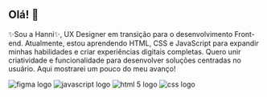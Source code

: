 ## Olá! 👋

 ✨Sou a Hanni✨, UX Designer em transição para o desenvolvimento Front-end. Atualmente, estou aprendendo HTML, CSS e JavaScript para expandir minhas habilidades e criar experiências digitais completas. Quero unir criatividade e funcionalidade para desenvolver soluções centradas no usuário. Aqui mostrarei um pouco do meu avanço!


![figma logo](https://github.com/user-attachments/assets/dac4461e-6e61-40f3-b74e-82cc1fe754bd)
![javascript logo](https://github.com/user-attachments/assets/d7f4da1b-1de8-442a-ae60-163865dfa71d)
![html  5 logo](https://github.com/user-attachments/assets/338330cb-4451-4eca-a0e0-5b720ac37095)
![css logo](https://github.com/user-attachments/assets/1ae8cc7b-f0de-4878-a6b2-c0a4d17feabd)

##


